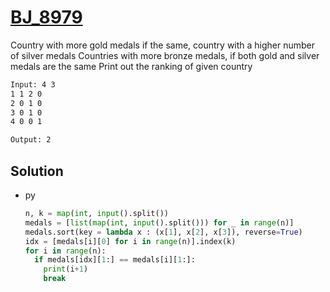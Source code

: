 # [BJ_8979](https://acmicpc.net/problem/8979)

Country with more gold medals if the same, country with a higher number of silver medals
Countries with more bronze medals, if both gold and silver medals are the same
Print out the ranking of given country

```txt
Input: 4 3
1 1 2 0
2 0 1 0
3 0 1 0
4 0 0 1

Output: 2
```

## Solution

* py

  ```py
  n, k = map(int, input().split())
  medals = [list(map(int, input().split())) for _ in range(n)]
  medals.sort(key = lambda x : (x[1], x[2], x[3]), reverse=True)
  idx = [medals[i][0] for i in range(n)].index(k)
  for i in range(n):
    if medals[idx][1:] == medals[i][1:]:
      print(i+1)
      break
  ```
